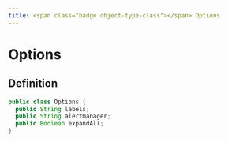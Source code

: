 ```yaml
---
title: <span class="badge object-type-class"></span> Options
---
```

# <span class="badge object-type-class"></span> Options

## Definition

```java
public class Options {
  public String labels;
  public String alertmanager;
  public Boolean expandAll;
}
```
